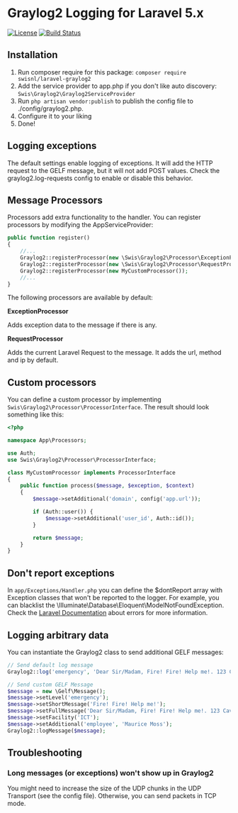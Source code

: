 # Graylog2 Logging for Laravel 5.x
[![License](https://poser.pugx.org/swisnl/textsnippet/license)](https://packagist.org/packages/swisnl/laravel-graylog) [![Build Status](https://travis-ci.org/swisnl/laravel-graylog2.svg?branch=master)](https://travis-ci.org/swisnl/laravel-graylog2)

## Installation

1. Run composer require for this package: `composer require swisnl/laravel-graylog2`
2. Add the service provider to app.php if you don't like auto discovery: `Swis\Graylog2\Graylog2ServiceProvider`
3. Run `php artisan vendor:publish` to publish the config file to ./config/graylog2.php.
4. Configure it to your liking
5. Done!

## Logging exceptions
The default settings enable logging of exceptions. It will add the HTTP request to the GELF message, but it will not add POST values. Check the graylog2.log-requests config to enable or disable this behavior.

## Message Processors 
Processors add extra functionality to the handler. You can register processors by modifying the AppServiceProvider:
```php
public function register()
{
    //...
    Graylog2::registerProcessor(new \Swis\Graylog2\Processor\ExceptionProcessor());
    Graylog2::registerProcessor(new \Swis\Graylog2\Processor\RequestProcessor());
    Graylog2::registerProcessor(new MyCustomProcessor());
    //...
}
```

The following processors are available by default:

**ExceptionProcessor**

Adds exception data to the message if there is any.

**RequestProcessor**

Adds the current Laravel Request to the message. It adds the url, method and ip by default.

## Custom processors
You can define a custom processor by implementing `Swis\Graylog2\Processor\ProcessorInterface`. The result should look something like this:

```php
<?php

namespace App\Processors;

use Auth;
use Swis\Graylog2\Processor\ProcessorInterface;

class MyCustomProcessor implements ProcessorInterface
{
    public function process($message, $exception, $context)
    {
        $message->setAdditional('domain', config('app.url'));

        if (Auth::user()) {
            $message->setAdditional('user_id', Auth::id());
        }

        return $message;
    }
}

```

## Don't report exceptions
In `app/Exceptions/Handler.php` you can define the $dontReport array with Exception classes that won't be reported to the logger. For example, you can blacklist the \Illuminate\Database\Eloquent\ModelNotFoundException. Check the [Laravel Documentation](https://laravel.com/docs/master/errors#the-exception-handler) about errors for more information.

## Logging arbitrary data
You can instantiate the Graylog2 class to send additional GELF messages:

```php
// Send default log message
Graylog2::log('emergency', 'Dear Sir/Madam, Fire! Fire! Help me!. 123 Cavendon Road. Looking forward to hearing from you. Yours truly, Maurice Moss.', ['facility' => 'ICT']);

// Send custom GELF Message
$message = new \Gelf\Message();
$message->setLevel('emergency');
$message->setShortMessage('Fire! Fire! Help me!');
$message->setFullMessage('Dear Sir/Madam, Fire! Fire! Help me!. 123 Cavendon Road. Looking forward to hearing from you. Yours truly, Maurice Moss.');
$message->setFacility('ICT');
$message->setAdditional('employee', 'Maurice Moss');
Graylog2::logMessage($message);
```

## Troubleshooting

### Long messages (or exceptions) won't show up in Graylog2
You might need to increase the size of the UDP chunks in the UDP Transport (see the config file). Otherwise, you can send packets in TCP mode.